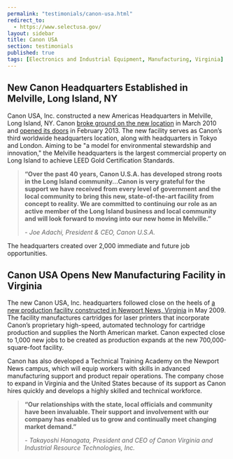 ```yaml
---
permalink: "testimonials/canon-usa.html"
redirect_to:
  - https://www.selectusa.gov/
layout: sidebar
title: Canon USA
section: testimonials
published: true
tags: [Electronics and Industrial Equipment, Manufacturing, Virginia]
---
```



## New Canon Headquarters Established in Melville, Long Island, NY

Canon USA, Inc. constructed a new Americas Headquarters in Melville, Long Island, NY. Canon [broke ground on the new location](http://www.usa.canon.com/cusa/about_canon/newsroom/press_releases?pageKeyCode=pressreldetail&amp;docId=0901e0248015d53d) in March 2010 and [opened its doors](http://www.usa.canon.com/cusa/about_canon/standard_display/newamericashq) in February 2013. The new facility serves as Canon’s third worldwide headquarters location, along with headquarters in Tokyo and London. Aiming to be "<span>a model for environmental stewardship and innovation," the Melville headquarters is</span>&nbsp;<span>the largest commercial property on Long Island to achieve&nbsp;LEED Gold Certification Standards.</span>

> **“Over the past 40 years, Canon U.S.A. has developed strong roots in the Long Island community…Canon is very grateful for the support we have received from every level of government and the local community to bring this new, state-of-the-art facility from concept to reality. We are committed to continuing our role as an active member of the Long Island business and local community and will look forward to moving into our new home in Melville.”**
>
> _- Joe Adachi, President &amp; CEO, Canon U.S.A._

The headquarters created over 2,000 immediate and future job opportunities.&nbsp;


## Canon USA Opens&nbsp;New Manufacturing&nbsp;Facility in Virginia

The new Canon USA, Inc. headquarters followed close on the heels of [a new production facility constructed in Newport News, Virginia](http://www.cvi.canon.com/About_Us/aboutUsLandingPage.shtml) in May 2009. The facility manufactures cartridges for laser printers that incorporate Canon’s proprietary high-speed, automated technology for cartridge production and supplies the North American market. Canon expected close to 1,000 new jobs to be created as production expands at the new 700,000-square-foot facility.

Canon has also developed a Technical Training Academy on the Newport News campus, which will equip workers with skills in advanced manufacturing support and product repair operations. The company chose to expand in Virginia and the United States because of its support as Canon hires quickly and develops a highly skilled and technical workforce. 

> **“Our relationships with the state, local officials and community have been invaluable. Their support and involvement with our company has enabled us to grow and continually meet changing market demand.”**
> 
> _- Takayoshi Hanagata, President and CEO of Canon Virginia and Industrial Resource Technologies, Inc._ 
   
